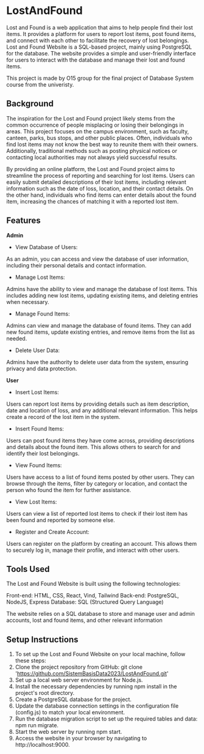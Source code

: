 # LostAndFound
Lost and Found is a web application that aims to help people find their lost items. It provides a platform for users to report lost items, post found items, and connect with each other to facilitate the recovery of lost belongings. Lost and Found Website is a SQL-based project, mainly using PostgreSQL for the database. The website provides a simple and user-friendly interface for users to interact with the database and manage their lost and found items.

This project is made by O15 group for the final project of Database System course from the univeristy. 

## Background 
The inspiration for the Lost and Found project likely stems from the common occurrence of people misplacing or losing their belongings in areas. This project focuses on the campus environment, such as faculty, canteen, parks, bus stops, and other public places. Often, individuals who find lost items may not know the best way to reunite them with their owners. Additionally, traditional methods such as posting physical notices or contacting local authorities may not always yield successful results.

By providing an online platform, the Lost and Found project aims to streamline the process of reporting and searching for lost items. Users can easily submit detailed descriptions of their lost items, including relevant information such as the date of loss, location, and their contact details. On the other hand, individuals who find items can enter details about the found item, increasing the chances of matching it with a reported lost item.

## Features
__Admin__
+ View Database of Users:

As an admin, you can access and view the database of user information, including their personal details and contact information.

+ Manage Lost Items: 

Admins have the ability to view and manage the database of lost items. This includes adding new lost items, updating existing items, and deleting entries when necessary.

+ Manage Found Items: 

Admins can view and manage the database of found items. They can add new found items, update existing entries, and remove items from the list as needed.

+ Delete User Data: 

Admins have the authority to delete user data from the system, ensuring privacy and data protection.

__User__
+ Insert Lost Items: 

Users can report lost items by providing details such as item description, date and location of loss, and any additional relevant information. This helps create a record of the lost item in the system.

+ Insert Found Items: 

Users can post found items they have come across, providing descriptions and details about the found item. This allows others to search for and identify their lost belongings.

+ View Found Items: 

Users have access to a list of found items posted by other users. They can browse through the items, filter by category or location, and contact the person who found the item for further assistance.

+ View Lost Items: 

Users can view a list of reported lost items to check if their lost item has been found and reported by someone else.

+ Register and Create Account: 

Users can register on the platform by creating an account. This allows them to securely log in, manage their profile, and interact with other users.

## Tools Used
The Lost and Found Website is built using the following technologies:

Front-end: HTML, CSS, React, Vind, Tailwind
Back-end: PostgreSQL, NodeJS, Express
Database: SQL (Structured Query Language)

The website relies on a SQL database to store and manage user and admin accounts, lost and found items, and other relevant information

## Setup Instructions
1. To set up the Lost and Found Website on your local machine, follow these steps:
2. Clone the project repository from GitHub: git clone 'https://github.com/SistemBasisData2023/LostAndFound.git'
3. Set up a local web server environment for Node.js.
4. Install the necessary dependencies by running npm install in the project's root directory.
5. Create a PostgreSQL database for the project.
6. Update the database connection settings in the configuration file (config.js) to match your local environment.
7. Run the database migration script to set up the required tables and data: npm run migrate.
8. Start the web server by running npm start.
9. Access the website in your browser by navigating to http://localhost:9000.
